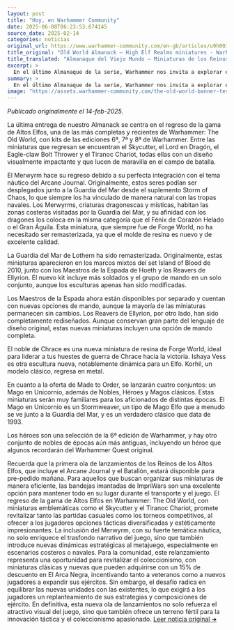 ```yaml
---
layout: post
title: "Hoy, en Warhammer Community"
date: 2025-06-08T06:23:53.674145
source_date: 2025-02-14
categories: noticias
original_url: https://www.warhammer-community.com/en-gb/articles/u9h0019a/old-world-almanack-high-elf-realms-miniatures/
title_original: "Old World Almanack – High Elf Realms miniatures - Warhammer Community"
title_translated: "Almanaque del Viejo Mundo – Miniaturas de los Reinos de los Altos Elfos - Comunidad Warhammer"
excerpt: >
  En el último Almanaque de la serie, Warhammer nos invita a explorar el regreso de las miniaturas de los Altos Elfos, con la guía del Alto Maestro JTY. Esta colección, que abarca desde las ediciones 6ª a la 8ª de Warhammer, revive algunas de las figuras más icónicas y recientes del Viejo Mundo, como el Skycutter y el Lord en Dragón. Además, se reintroducen criaturas místicas como el Merwyrm, que encajan perfectamente en el tema náutico del Journal Arcano. Con nuevas opciones de mando y miniaturas remasterizadas, esta colección promete capturar la imaginación de los aficionados, combinando lo clásico con lo nuevo. ¡Prepárate para sumergirte en el fascinante mundo de los Altos Elfos!
summary: >
  En el último Almanaque de la serie, Warhammer nos invita a explorar el regreso de las miniaturas de los Altos Elfos, con la guía del Alto Maestro JTY. Esta colección, que abarca desde las ediciones 6ª a la 8ª de Warhammer, revive algunas de las figuras más icónicas y recientes del Viejo Mundo, como el Skycutter y el Lord en Dragón. Además, se reintroducen criaturas místicas como el Merwyrm, que encajan perfectamente en el tema náutico del Journal Arcano. Con nuevas opciones de mando y miniaturas remasterizadas, esta colección promete capturar la imaginación de los aficionados, combinando lo clásico con lo nuevo. ¡Prepárate para sumergirte en el fascinante mundo de los Altos Elfos!
image: "https://assets.warhammer-community.com/the-old-world-banner-test.jpg"
---
```


*Publicado originalmente el 14-feb-2025.*

La última entrega de nuestro Almanack se centra en el regreso de la gama de Altos Elfos, una de las más completas y recientes de Warhammer: The Old World, con kits de las ediciones 6ª, 7ª y 8ª de Warhammer. Entre las miniaturas que regresan se encuentran el Skycutter, el Lord en Dragón, el Eagle-claw Bolt Thrower y el Tiranoc Chariot, todas ellas con un diseño visualmente impactante y que lucen de maravilla en el campo de batalla.

El Merwyrm hace su regreso debido a su perfecta integración con el tema náutico del Arcane Journal. Originalmente, estos seres podían ser desplegados junto a la Guardia del Mar desde el suplemento Storm of Chaos, lo que siempre los ha vinculado de manera natural con las tropas navales. Los Merwyrms, criaturas dragonescas y místicas, habitan las zonas costeras visitadas por la Guardia del Mar, y su afinidad con los dragones los coloca en la misma categoría que el Fénix de Corazón Helado o el Gran Águila. Esta miniatura, que siempre fue de Forge World, no ha necesitado ser remasterizada, ya que el molde de resina es nuevo y de excelente calidad.

La Guardia del Mar de Lothern ha sido remasterizada. Originalmente, estas miniaturas aparecieron en los marcos mixtos del set Island of Blood de 2010, junto con los Maestros de la Espada de Hoeth y los Reavers de Ellyrion. El nuevo kit incluye más soldados y el grupo de mando en un solo conjunto, aunque los esculturas apenas han sido modificadas.

Los Maestros de la Espada ahora están disponibles por separado y cuentan con nuevas opciones de mando, aunque la mayoría de las miniaturas permanecen sin cambios. Los Reavers de Ellyrion, por otro lado, han sido completamente rediseñados. Aunque conservan gran parte del lenguaje de diseño original, estas nuevas miniaturas incluyen una opción de mando completa.

El noble de Chrace es una nueva miniatura de resina de Forge World, ideal para liderar a tus huestes de guerra de Chrace hacia la victoria. Ishaya Vess es otra escultura nueva, notablemente dinámica para un Elfo. Korhil, un modelo clásico, regresa en metal.

En cuanto a la oferta de Made to Order, se lanzarán cuatro conjuntos: un Mago en Unicornio, además de Nobles, Héroes y Magos clásicos. Estas miniaturas serán muy familiares para los aficionados de distintas épocas. El Mago en Unicornio es un Stormweaver, un tipo de Mago Elfo que a menudo se ve junto a la Guardia del Mar, y es un verdadero clásico que data de 1993.

Los héroes son una selección de la 6ª edición de Warhammer, y hay otro conjunto de nobles de épocas aún más antiguas, incluyendo un héroe que algunos recordarán del Warhammer Quest original.

Recuerda que la primera ola de lanzamientos de los Reinos de los Altos Elfos, que incluye el Arcane Journal y el Batallón, estará disponible para pre-pedido mañana. Para aquellos que buscan organizar sus miniaturas de manera eficiente, las bandejas imantadas de ImpriWars son una excelente opción para mantener todo en su lugar durante el transporte y el juego.
El regreso de la gama de Altos Elfos en Warhammer: The Old World, con miniaturas emblemáticas como el Skycutter y el Tiranoc Chariot, promete revitalizar tanto las partidas casuales como los torneos competitivos, al ofrecer a los jugadores opciones tácticas diversificadas y estéticamente impresionantes. La inclusión del Merwyrm, con su fuerte temática náutica, no solo enriquece el trasfondo narrativo del juego, sino que también introduce nuevas dinámicas estratégicas al metajuego, especialmente en escenarios costeros o navales. Para la comunidad, este relanzamiento representa una oportunidad para revitalizar el coleccionismo, con miniaturas clásicas y nuevas que pueden adquirirse con un 15% de descuento en El Arca Negra, incentivando tanto a veteranos como a nuevos jugadores a expandir sus ejércitos. Sin embargo, el desafío radica en equilibrar las nuevas unidades con las existentes, lo que exigirá a los jugadores un replanteamiento de sus estrategias y composiciones de ejército. En definitiva, esta nueva ola de lanzamientos no solo refuerza el atractivo visual del juego, sino que también ofrece un terreno fértil para la innovación táctica y el coleccionismo apasionado.
[Leer noticia original ➜](https://www.warhammer-community.com/en-gb/articles/u9h0019a/old-world-almanack-high-elf-realms-miniatures/)
